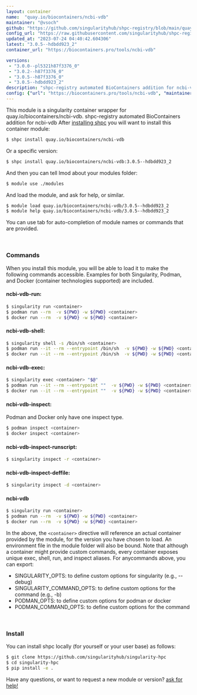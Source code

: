 ```yaml
---
layout: container
name:  "quay.io/biocontainers/ncbi-vdb"
maintainer: "@vsoch"
github: "https://github.com/singularityhub/shpc-registry/blob/main/quay.io/biocontainers/ncbi-vdb/container.yaml"
config_url: "https://raw.githubusercontent.com/singularityhub/shpc-registry/main/quay.io/biocontainers/ncbi-vdb/container.yaml"
updated_at: "2023-07-24 04:40:42.604306"
latest: "3.0.5--hdbdd923_2"
container_url: "https://biocontainers.pro/tools/ncbi-vdb"

versions:
 - "3.0.0--pl5321h87f3376_0"
 - "3.0.2--h87f3376_0"
 - "3.0.5--h87f3376_0"
 - "3.0.5--hdbdd923_2"
description: "shpc-registry automated BioContainers addition for ncbi-vdb"
config: {"url": "https://biocontainers.pro/tools/ncbi-vdb", "maintainer": "@vsoch", "description": "shpc-registry automated BioContainers addition for ncbi-vdb", "latest": {"3.0.5--hdbdd923_2": "sha256:7fbaa66b85908c236f293990058119f1be03a45ac71d7818d4ec2b3015a523d0"}, "tags": {"3.0.0--pl5321h87f3376_0": "sha256:3b6375b7218a284bb56576729f38aa69f5a0ee208535f90fbfbc21022e71057d", "3.0.2--h87f3376_0": "sha256:aba43c21a8b43784d533b628aa938ea862735e780bdefbfbc38874fc747644bb", "3.0.5--h87f3376_0": "sha256:6fdeb8dac5974c888aa8c986af7709da148127d749e1998588b47ddc922f2c8a", "3.0.5--hdbdd923_2": "sha256:7fbaa66b85908c236f293990058119f1be03a45ac71d7818d4ec2b3015a523d0"}, "docker": "quay.io/biocontainers/ncbi-vdb"}
---
```


This module is a singularity container wrapper for quay.io/biocontainers/ncbi-vdb.
shpc-registry automated BioContainers addition for ncbi-vdb
After [installing shpc](#install) you will want to install this container module:


```bash
$ shpc install quay.io/biocontainers/ncbi-vdb
```

Or a specific version:

```bash
$ shpc install quay.io/biocontainers/ncbi-vdb:3.0.5--hdbdd923_2
```

And then you can tell lmod about your modules folder:

```bash
$ module use ./modules
```

And load the module, and ask for help, or similar.

```bash
$ module load quay.io/biocontainers/ncbi-vdb/3.0.5--hdbdd923_2
$ module help quay.io/biocontainers/ncbi-vdb/3.0.5--hdbdd923_2
```

You can use tab for auto-completion of module names or commands that are provided.

<br>

### Commands

When you install this module, you will be able to load it to make the following commands accessible.
Examples for both Singularity, Podman, and Docker (container technologies supported) are included.

#### ncbi-vdb-run:

```bash
$ singularity run <container>
$ podman run --rm  -v ${PWD} -w ${PWD} <container>
$ docker run --rm  -v ${PWD} -w ${PWD} <container>
```

#### ncbi-vdb-shell:

```bash
$ singularity shell -s /bin/sh <container>
$ podman run --it --rm --entrypoint /bin/sh  -v ${PWD} -w ${PWD} <container>
$ docker run --it --rm --entrypoint /bin/sh  -v ${PWD} -w ${PWD} <container>
```

#### ncbi-vdb-exec:

```bash
$ singularity exec <container> "$@"
$ podman run --it --rm --entrypoint ""  -v ${PWD} -w ${PWD} <container> "$@"
$ docker run --it --rm --entrypoint ""  -v ${PWD} -w ${PWD} <container> "$@"
```

#### ncbi-vdb-inspect:

Podman and Docker only have one inspect type.

```bash
$ podman inspect <container>
$ docker inspect <container>
```

#### ncbi-vdb-inspect-runscript:

```bash
$ singularity inspect -r <container>
```

#### ncbi-vdb-inspect-deffile:

```bash
$ singularity inspect -d <container>
```



#### ncbi-vdb

```bash
$ singularity run <container>
$ podman run --rm  -v ${PWD} -w ${PWD} <container>
$ docker run --rm  -v ${PWD} -w ${PWD} <container>
```


In the above, the `<container>` directive will reference an actual container provided
by the module, for the version you have chosen to load. An environment file in the
module folder will also be bound. Note that although a container
might provide custom commands, every container exposes unique exec, shell, run, and
inspect aliases. For anycommands above, you can export:

 - SINGULARITY_OPTS: to define custom options for singularity (e.g., --debug)
 - SINGULARITY_COMMAND_OPTS: to define custom options for the command (e.g., -b)
 - PODMAN_OPTS: to define custom options for podman or docker
 - PODMAN_COMMAND_OPTS: to define custom options for the command

<br>

### Install

You can install shpc locally (for yourself or your user base) as follows:

```bash
$ git clone https://github.com/singularityhub/singularity-hpc
$ cd singularity-hpc
$ pip install -e .
```

Have any questions, or want to request a new module or version? [ask for help!](https://github.com/singularityhub/singularity-hpc/issues)